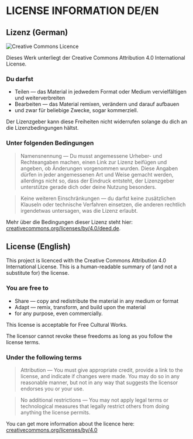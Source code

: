 # LICENSE INFORMATION DE/EN

## Lizenz \(German\)

![Creative Commons Licence](https://i.creativecommons.org/l/by/4.0/88x31.png)

Dieses Werk unterliegt der Creative Commons Attribution 4.0 International License.

### Du darfst

* Teilen — das Material in jedwedem Format oder Medium vervielfältigen und weiterverbreiten
* Bearbeiten — das Material remixen, verändern und darauf aufbauen
* und zwar für beliebige Zwecke, sogar kommerziell.

Der Lizenzgeber kann diese Freiheiten nicht widerrufen solange du dich an die Lizenzbedingungen hältst.

### Unter folgenden Bedingungen

> Namensnennung — Du musst angemessene Urheber- und Rechteangaben machen, einen Link zur Lizenz beifügen und angeben, ob Änderungen vorgenommen wurden. Diese Angaben dürfen in jeder angemessenen Art und Weise gemacht werden, allerdings nicht so, dass der Eindruck entsteht, der Lizenzgeber unterstütze gerade dich oder deine Nutzung besonders.

> Keine weiteren Einschränkungen — du darfst keine zusätzlichen Klauseln oder technische Verfahren einsetzen, die anderen rechtlich irgendetwas untersagen, was die Lizenz erlaubt.

Mehr über die Bedingungen dieser Lizenz steht hier: [creativecommons.org/licenses/by/4.0/deed.de](https://creativecommons.org/licenses/by/4.0/deed.de).

## License \(English\)

This project is licenced with the Creative Commons Attribution 4.0 International License. This is a human-readable summary of \(and not a substitute for\) the license.

### You are free to

* Share — copy and redistribute the material in any medium or format
* Adapt — remix, transform, and build upon the material
* for any purpose, even commercially.

This license is acceptable for Free Cultural Works.

The licensor cannot revoke these freedoms as long as you follow the license terms.

### Under the following terms

> Attribution — You must give appropriate credit, provide a link to the license, and indicate if changes were made. You may do so in any reasonable manner, but not in any way that suggests the licensor endorses you or your use.

> No additional restrictions — You may not apply legal terms or technological measures that legally restrict others from doing anything the license permits.


You can get more information about the licence here: [creativecommons.org/licenses/by/4.0](https://creativecommons.org/licenses/by/4.0/)

